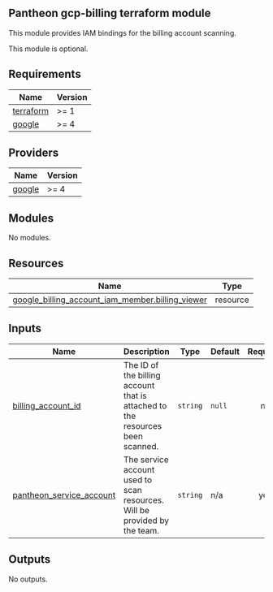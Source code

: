 ## Pantheon gcp-billing terraform module

This module provides IAM bindings for the billing account scanning. 

This module is optional.

## Requirements

| Name | Version |
|------|---------|
| <a name="requirement_terraform"></a> [terraform](#requirement\_terraform) | >= 1 |
| <a name="requirement_google"></a> [google](#requirement\_google) | >= 4 |

## Providers

| Name | Version |
|------|---------|
| <a name="provider_google"></a> [google](#provider\_google) | >= 4 |

## Modules

No modules.

## Resources

| Name | Type |
|------|------|
| [google_billing_account_iam_member.billing_viewer](https://registry.terraform.io/providers/hashicorp/google/latest/docs/resources/billing_account_iam_member) | resource |

## Inputs

| Name | Description | Type | Default | Required |
|------|-------------|------|---------|:--------:|
| <a name="input_billing_account_id"></a> [billing\_account\_id](#input\_billing\_account\_id) | The ID of the billing account that is attached to the resources been scanned. | `string` | `null` | no |
| <a name="input_pantheon_service_account"></a> [pantheon\_service\_account](#input\_pantheon\_service\_account) | The service account used to scan resources. Will be provided by the team. | `string` | n/a | yes |

## Outputs

No outputs.